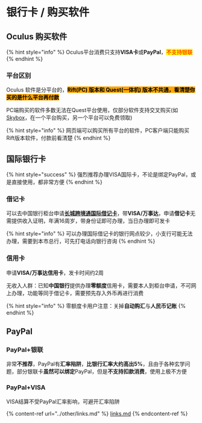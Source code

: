 # 银行卡 / 购买软件

## Oculus 购买软件

{% hint style="info" %}
Oculus平台消费只支持**VISA卡**或**PayPal**，<mark style="color:red;">不支持银联</mark>
{% endhint %}

### 平台区别

Oculus 软件是分平台的，<mark style="background-color:orange;">**Rift(PC) 版本和 Quest(一体机) 版本不共通，看清楚你买的是什么平台再付款**</mark>

PC端购买的软件多数无法在Quest平台使用，仅部分软件支持交叉购买(如[Skybox](https://www.oculus.com/experiences/quest/2063931653705427/)，在一个平台购买，另一个平台可以免费领取)

{% hint style="info" %}
网页端可以购买所有平台的软件，PC客户端只能购买Rift版本软件，付款前看清楚
{% endhint %}

## 国际银行卡

{% hint style="success" %}
强烈推荐办理VISA国际卡，不论是绑定PayPal，或是直接使用，都非常方便
{% endhint %}

### 借记卡

可以去中国银行柜台申请[**长城跨境通国际借记卡**](https://www.boc.cn/bcservice/bc2/201704/t20170426\_9329829.html)，带**VISA/万事达**，申请**借记卡**无需提供收入证明，年满16周岁，带身份证即可办理，当日办理即可发卡

{% hint style="info" %}
可以办理国际借记卡的银行网点较少，小支行可能无法办理，需要到本市总行，可先打电话向银行咨询
{% endhint %}

### 信用卡

申请**VISA/万事达信用卡**，发卡时间约2周

无收入人群：已知**中国银行**提供办理**零额度**信用卡，需要本人到柜台申请，不可网上办理，功能等同于借记卡，需要预先存入外币再进行消费

{% hint style="info" %}
零额度卡用户注意：关掉**自动购汇**与**人民币记账**
{% endhint %}

## PayPal

### PayPal+银联

非常**不推荐**，PayPal有**汇率陷阱**，**比银行汇率大约高出5%**，且由于各种玄学问题，部分银联卡**虽然可以绑定**PayPal，但是**不支持扣款消费**，使用上极不方便

### PayPal+VISA

VISA结算不受PayPal汇率影响，可避开汇率陷阱



{% content-ref url="../other/links.md" %}
[links.md](../other/links.md)
{% endcontent-ref %}
